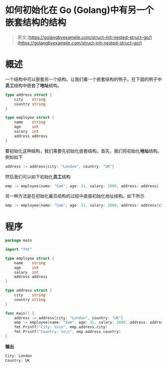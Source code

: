 # 如何初始化在 Go (Golang)中有另一个嵌套结构的结构

> 原文:[https://golangbyexample.com/struct-init-nested-struct-go/](https://golangbyexample.com/struct-init-nested-struct-go/)

# **概述**

一个结构中可以嵌套另一个结构。让我们看一个嵌套结构的例子。在下面的例子中**员工**结构中嵌套了**地址**结构。

```go
type address struct {
    city    string
    country string
}

type employee struct {
    name    string
    age     int
    salary  int
    address address
}
```

要初始化这种结构，我们需要先初始化嵌套结构。首先，我们将初始化**地址**结构。例如如下

```go
address := address{city: "London", country: "UK"}
```

然后我们可以如下初始化**员工**结构

```go
emp := employee{name: "Sam", age: 31, salary: 2000, address: address}
```

另一种方法是在初始化雇员结构的过程中直接初始化地址结构。如下所示

```go
emp := employee{name: "Sam", age: 31, salary: 2000, address: address{city: "London", country: "UK"}}
```

# **程序**

```go
package main

import "fmt"

type employee struct {
    name    string
    age     int
    salary  int
    address address
}

type address struct {
    city    string
    country string
}

func main() {
    address := address{city: "London", country: "UK"}
    emp := employee{name: "Sam", age: 31, salary: 2000, address: address}
    fmt.Printf("City: %s\n", emp.address.city)
    fmt.Printf("Country: %s\n", emp.address.country)
}
```

**输出**

```go
City: London
Country: UK
```